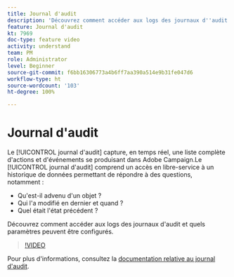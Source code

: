 ```yaml
---
title: Journal d'audit
description: 'Découvrez comment accéder aux logs des journaux d''audit et quels paramètres peuvent être configurés. '
feature: Journal d'audit
kt: 7969
doc-type: feature video
activity: understand
team: PM
role: Administrator
level: Beginner
source-git-commit: f6bb16306773a4b6ff7aa390a514e9b31fe047d6
workflow-type: ht
source-wordcount: '103'
ht-degree: 100%

---
```



# Journal d&#39;audit

Le [!UICONTROL journal d&#39;audit] capture, en temps réel, une liste complète d&#39;actions et d&#39;événements se produisant dans Adobe Campaign.Le [!UICONTROL journal d&#39;audit] comprend un accès en libre-service à un historique de données permettant de répondre à des questions, notamment :

* Qu&#39;est-il advenu d&#39;un objet ?
* Qui l&#39;a modifié en dernier et quand ?
* Quel était l&#39;état précédent ?

Découvrez comment accéder aux logs des journaux d&#39;audit et quels paramètres peuvent être configurés.

>[!VIDEO](https://video.tv.adobe.com/v/27425?quality=12)

Pour plus d&#39;informations, consultez la [documentation relative au journal d&#39;audit](https://experienceleague.adobe.com/docs/campaign-classic/using/monitoring-campaign-classic/production-procedures/audit-trail.html?lang=fr).
